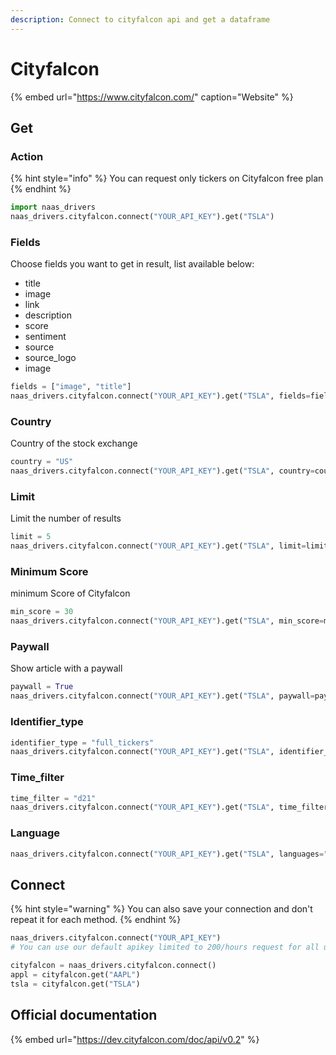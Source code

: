```yaml
---
description: Connect to cityfalcon api and get a dataframe
---
```


# Cityfalcon

{% embed url="https://www.cityfalcon.com/" caption="Website" %}

## Get

### Action

{% hint style="info" %}
You can request only tickers on Cityfalcon free plan
{% endhint %}

```python
import naas_drivers
naas_drivers.cityfalcon.connect("YOUR_API_KEY").get("TSLA")
```

### Fields

Choose fields you want to get in result, list available below:

* title
* image
* link
* description
* score
* sentiment
* source
* source\_logo
* image

```python
fields = ["image", "title"]
naas_drivers.cityfalcon.connect("YOUR_API_KEY").get("TSLA", fields=fields)
```

### Country

Country of the stock exchange

```python
country = "US"
naas_drivers.cityfalcon.connect("YOUR_API_KEY").get("TSLA", country=country)
```

### Limit

Limit the number of results

```python
limit = 5
naas_drivers.cityfalcon.connect("YOUR_API_KEY").get("TSLA", limit=limit)
```

### Minimum Score

minimum Score of Cityfalcon 

```python
min_score = 30
naas_drivers.cityfalcon.connect("YOUR_API_KEY").get("TSLA", min_score=min_score)
```

### Paywall

Show article with a paywall

```python
paywall = True
naas_drivers.cityfalcon.connect("YOUR_API_KEY").get("TSLA", paywall=paywall)
```

### Identifier\_type

```python
identifier_type = "full_tickers"
naas_drivers.cityfalcon.connect("YOUR_API_KEY").get("TSLA", identifier_type=identifier_type)
```

### Time\_filter

```python
time_filter = "d21"
naas_drivers.cityfalcon.connect("YOUR_API_KEY").get("TSLA", time_filter=time_filter)
```

### Language

```python
naas_drivers.cityfalcon.connect("YOUR_API_KEY").get("TSLA", languages="en")
```

## Connect

{% hint style="warning" %}
You can also save your connection and don't repeat it for each method.
{% endhint %}

```python
naas_drivers.cityfalcon.connect("YOUR_API_KEY")
# You can use our default apikey limited to 200/hours request for all users

cityfalcon = naas_drivers.cityfalcon.connect()
appl = cityfalcon.get("AAPL")
tsla = cityfalcon.get("TSLA")
```

## Official documentation

{% embed url="https://dev.cityfalcon.com/doc/api/v0.2" %}

